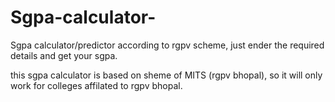 # Sgpa-calculator-
Sgpa calculator/predictor according to rgpv scheme, just ender the required details and get your sgpa.

this sgpa calculator is based on sheme of MITS (rgpv bhopal), so it will only work for colleges affilated to rgpv bhopal. 

